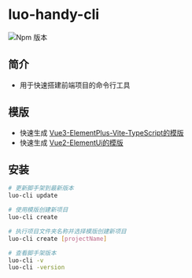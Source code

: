 # luo-handy-cli
![Npm 版本](https://img.shields.io/badge/my--cli-v0.1.1-green)

## 简介
- 用于快速搭建前端项目的命令行工具

## 模版
- 快速生成 [Vue3-ElementPlus-Vite-TypeScript的模版](https://gitee.com/youlaiorg/vue3-element-admin)
- 快速生成 [Vue2-ElementUi的模版](https://github.com/PanJiaChen/vue-admin-template)

## 安装

```bash
# 更新脚手架到最新版本
luo-cli update

# 使用模版创建新项目
luo-cli create

# 执行项目文件夹名称并选择模版创建新项目
luo-cli create [projectName]

# 查看脚手架版本
luo-cli -v
luo-cli -version

```